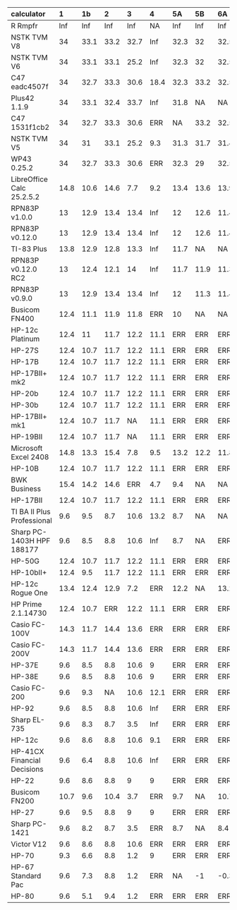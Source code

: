 

|calculator                  |1    |1b   |2    |3    |4    |5A   |5B   |6A   |6B   |7    |8    |9    |10   |11   |12   | median|   mean|
|:---------------------------|:----|:----|:----|:----|:----|:----|:----|:----|:----|:----|:----|:----|:----|:----|:----|------:|------:|
|R Rmpfr                     |Inf  |Inf  |Inf  |Inf  |NA   |Inf  |Inf  |Inf  |Inf  |Inf  |Inf  |Inf  |Inf  |NA   |NA   | 36.056| 34.374|
|NSTK TVM V8                 |34   |33.1 |33.2 |32.7 |Inf  |32.3 |32   |32.5 |32.3 |32.5 |39   |33.4 |33.4 |28.4 |Inf  | 32.715| 32.423|
|NSTK TVM V6                 |34   |33.1 |33.1 |25.2 |Inf  |32.3 |32   |32.5 |32.3 |32.5 |39   |29.8 |30.3 |NA   |NA   | 32.301| 31.020|
|C47 eadc4507f               |34   |32.7 |33.3 |30.6 |18.4 |32.3 |33.2 |32.5 |32.3 |25   |36.5 |31.1 |30.9 |27.7 |33.2 | 32.301| 30.920|
|Plus42 1.1.9                |34   |33.1 |32.4 |33.7 |Inf  |31.8 |NA   |NA   |32.3 |31.4 |35.5 |29.8 |30.3 |31   |23.7 | 31.604| 30.886|
|C47 1531f1cb2               |34   |32.7 |33.3 |30.6 |ERR  |NA   |33.2 |32.5 |NA   |24.3 |36.5 |31.1 |30.9 |NA   |NA   | 31.574| 29.443|
|NSTK TVM V5                 |34   |31   |33.1 |25.2 |9.3  |31.3 |31.7 |31.4 |32.3 |19.8 |32.2 |33.4 |25.7 |NA   |NA   | 31.260| 27.933|
|WP43 0.25.2                 |34   |32.7 |33.3 |30.6 |ERR  |32.3 |29   |32.5 |NA   |24.3 |36.5 |31.1 |30.9 |28.1 |24.4 | 31.098| 28.897|
|LibreOffice Calc 25.2.5.2   |14.8 |10.6 |14.6 |7.7  |9.2  |13.4 |13.6 |13.9 |13.4 |8.7  |14.1 |7.8  |7.8  |ERR  |Inf  | 13.354| 11.578|
|RPN83P v1.0.0               |13   |12.9 |13.4 |13.4 |Inf  |12   |12.6 |11.4 |11.8 |23   |18.1 |5.6  |5.2  |11.7 |1.9  | 12.560| 12.497|
|RPN83P v0.12.0              |13   |12.9 |13.4 |13.4 |Inf  |12   |12.6 |11.4 |11.8 |23   |13.1 |5.6  |5.2  |11.7 |1.9  | 12.560| 12.159|
|TI-83 Plus                  |13.8 |12.9 |12.8 |13.3 |Inf  |11.7 |NA   |NA   |11.9 |20.4 |18.7 |5.6  |5.2  |10.8 |1    | 11.901| 11.851|
|RPN83P v0.12.0 RC2          |13   |12.4 |12.1 |14   |Inf  |11.7 |11.9 |11.3 |11.4 |23   |13.1 |5    |5.5  |11.1 |1.9  | 11.894| 11.931|
|RPN83P v0.9.0               |13   |12.9 |13.4 |13.4 |Inf  |12   |11.3 |11.4 |11.5 |11.4 |13.1 |5.6  |5.2  |11.7 |1.9  | 11.727| 11.284|
|Busicom FN400               |12.4 |11.1 |11.9 |11.8 |ERR  |10   |NA   |NA   |11.1 |9.7  |17.3 |11.8 |3.7  |9.8  |Inf  | 11.111| 11.279|
|HP-12c Platinum             |12.4 |11   |11.7 |12.2 |11.1 |ERR  |ERR  |ERR  |ERR  |21.4 |12.2 |3.2  |3.5  |11   |2.8  | 10.972|  7.632|
|HP-27S                      |12.4 |10.7 |11.7 |12.2 |11.1 |ERR  |ERR  |ERR  |ERR  |NA   |12.2 |6.6  |6.2  |10.9 |2.8  | 10.697|  7.425|
|HP-17B                      |12.4 |10.7 |11.7 |12.2 |11.1 |ERR  |ERR  |ERR  |ERR  |11.9 |12.2 |6.6  |6.2  |10.9 |2.8  | 10.697|  7.386|
|HP-17BII+ mk2               |12.4 |10.7 |11.7 |12.2 |11.1 |ERR  |ERR  |ERR  |ERR  |11.7 |12.2 |6.6  |6.2  |10.9 |2.8  | 10.697|  7.369|
|HP-20b                      |12.4 |10.7 |11.7 |12.2 |11.1 |ERR  |ERR  |ERR  |ERR  |11.7 |12.2 |6.6  |6.2  |10.9 |2.8  | 10.697|  7.366|
|HP-30b                      |12.4 |10.7 |11.7 |12.2 |11.1 |ERR  |ERR  |ERR  |ERR  |11.7 |12.2 |6.6  |6.2  |10.9 |2.8  | 10.697|  7.366|
|HP-17BII+ mk1               |12.4 |10.7 |11.7 |NA   |11.1 |ERR  |ERR  |ERR  |ERR  |11.7 |12.2 |6.6  |6.2  |10.9 |2.8  | 10.697|  7.365|
|HP-19BII                    |12.4 |10.7 |11.7 |NA   |11.1 |ERR  |ERR  |ERR  |ERR  |11.7 |12.2 |NA   |NA   |NA   |NA   | 10.643|  7.575|
|Microsoft Excel 2408        |14.8 |13.3 |15.4 |7.8  |9.5  |13.2 |12.2 |11.8 |9.2  |7.5  |14.2 |7.8  |7.8  |ERR  |ERR  |  9.517|  8.358|
|HP-10B                      |12.4 |10.7 |11.7 |12.2 |11.1 |ERR  |ERR  |ERR  |ERR  |11.7 |12.2 |6.6  |6.2  |9.5  |2.8  |  9.477|  7.274|
|BWK Business                |15.4 |14.2 |14.6 |ERR  |4.7  |9.4  |NA   |NA   |6.7  |9.7  |13   |12.6 |11.9 |ERR  |3.2  |  9.358|  7.341|
|HP-17BII                    |12.4 |10.7 |11.7 |12.2 |11.1 |ERR  |ERR  |ERR  |ERR  |11.7 |12.2 |NA   |NA   |NA   |NA   |  9.127|  7.239|
|TI BA II Plus Professional  |9.6  |9.5  |8.7  |10.6 |13.2 |8.7  |NA   |NA   |8.4  |16.7 |11.8 |4.6  |4.5  |9.5  |3.3  |  8.718|  7.749|
|Sharp PC-1403H HPF 188177   |9.6  |8.5  |8.8  |10.6 |Inf  |8.7  |NA   |ERR  |ERR  |9.7  |14.9 |1.7  |1.2  |6.1  |1    |  8.480|  6.591|
|HP-50G                      |12.4 |10.7 |11.7 |12.2 |11.1 |ERR  |ERR  |ERR  |ERR  |11.7 |12.2 |NA   |NA   |NA   |NA   |  8.113|  7.341|
|HP-10bII+                   |12.4 |9.5  |11.7 |12.2 |11.1 |ERR  |ERR  |ERR  |ERR  |11.7 |12.2 |NA   |NA   |NA   |NA   |  7.727|  7.420|
|HP-12c Rogue One            |13.4 |12.4 |12.9 |7.2  |ERR  |12.2 |NA   |13.2 |NA   |ERR  |12.2 |3.2  |3.2  |ERR  |ERR  |  7.182|  5.920|
|HP Prime 2.1.14730          |12.4 |10.7 |ERR  |12.2 |11.1 |ERR  |ERR  |ERR  |ERR  |11.7 |12.2 |6.6  |6.2  |10.9 |2.8  |  6.641|  6.971|
|Casio FC-100V               |14.3 |11.7 |14.4 |13.6 |ERR  |ERR  |ERR  |ERR  |ERR  |ERR  |12.2 |6.6  |6.2  |6.3  |5.5  |  6.203|  6.612|
|Casio FC-200V               |14.3 |11.7 |14.4 |13.6 |ERR  |ERR  |ERR  |ERR  |ERR  |ERR  |12.2 |6.6  |6.2  |6.3  |5.5  |  6.203|  6.612|
|HP-37E                      |9.6  |8.5  |8.8  |10.6 |9    |ERR  |ERR  |ERR  |ERR  |9.7  |11.8 |1.7  |1.6  |6    |1    |  5.961|  5.356|
|HP-38E                      |9.6  |8.5  |8.8  |10.6 |9    |ERR  |ERR  |ERR  |ERR  |9.7  |11.8 |1.7  |1.6  |6    |1    |  5.961|  5.356|
|Casio FC-200                |9.6  |9.3  |NA   |10.6 |12.1 |ERR  |ERR  |ERR  |ERR  |19.7 |11.8 |NA   |NA   |NA   |NA   |  5.717|  6.425|
|HP-92                       |9.6  |8.5  |8.8  |10.6 |Inf  |ERR  |ERR  |ERR  |ERR  |9.7  |11.8 |1.7  |1.6  |4.3  |1.2  |  5.717|  6.087|
|Sharp EL-735                |9.6  |8.3  |8.7  |3.5  |Inf  |ERR  |ERR  |ERR  |ERR  |9.7  |9    |12.3 |2.7  |1.2  |1.6  |  5.717|  6.006|
|HP-12c                      |9.6  |8.6  |8.8  |10.6 |9.1  |ERR  |ERR  |ERR  |ERR  |19.7 |11.5 |1.7  |1.6  |4.6  |1    |  5.717|  5.938|
|HP-41CX Financial Decisions |9.6  |6.4  |8.8  |10.6 |Inf  |ERR  |ERR  |ERR  |ERR  |9.7  |7.6  |1.7  |ERR  |2    |0    |  5.717|  5.204|
|HP-22                       |9.6  |8.6  |8.8  |9    |9    |ERR  |ERR  |ERR  |ERR  |ERR  |ERR  |1.7  |ERR  |4.7  |ERR  |  4.602|  3.575|
|Busicom FN200               |10.7 |9.6  |10.4 |3.7  |ERR  |9.7  |NA   |10.7 |NA   |ERR  |11.8 |3.2  |3.5  |ERR  |2.8  |  4.540|  4.900|
|HP-27                       |9.6  |9.5  |8.8  |9    |9    |ERR  |ERR  |ERR  |ERR  |ERR  |ERR  |1.5  |ERR  |4.3  |ERR  |  4.540|  3.595|
|Sharp PC-1421               |9.6  |8.2  |8.7  |3.5  |ERR  |8.7  |NA   |8.4  |NA   |9.7  |9    |1.7  |1.6  |-9   |1.6  |  4.419|  4.291|
|Victor V12                  |9.6  |8.6  |8.8  |10.6 |ERR  |ERR  |ERR  |ERR  |ERR  |ERR  |13.9 |1.7  |1.6  |ERR  |1    |  3.659|  3.484|
|HP-70                       |9.3  |6.6  |8.8  |1.2  |9    |ERR  |ERR  |ERR  |ERR  |ERR  |ERR  |1.7  |ERR  |-1   |ERR  |  3.659|  2.523|
|HP-67 Standard Pac          |9.6  |7.3  |8.8  |1.2  |ERR  |NA   |-1   |-0.3 |NA   |9.7  |7.6  |ERR  |ERR  |0.8  |-4.2 |  1.708|  3.180|
|HP-80                       |9.6  |5.1  |9.4  |1.2  |ERR  |ERR  |ERR  |ERR  |ERR  |ERR  |ERR  |1.3  |ERR  |-1   |ERR  |  1.708|  1.965|
